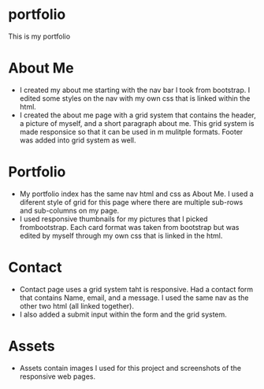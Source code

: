 # portfolio
This is my portfolio

# About Me
* I created my about me starting with the nav bar I took from bootstrap. I edited some styles on the nav with my own css that is linked within the html. 
* I created the about me page with a grid system that contains the header, a picture of myself, and a short paragraph about me. This grid system is made responsice so that it can be used in m
mulitple formats.
Footer was added into grid system as well.

# Portfolio 
* My portfolio index has the same nav html and css as About Me. I used a diferent style of grid for this page where there are multiple sub-rows and sub-columns on my page.
* I used responsive thumbnails for my pictures that I picked frombootstrap. Each card format was taken from bootstrap but was edited by myself through my own css that is linked in the html.

# Contact 
* Contact page uses a grid system taht is responsive. Had a contact form that contains Name, email, and a message. I used the same nav as the other two html (all linked together). 
* I also added a submit input within the form and the grid system.

# Assets
* Assets contain images I used for this project and screenshots of the responsive web pages. 

